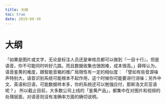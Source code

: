 ```yaml
---
title: 大纲
toc: true
date: 2019-09-30
---
```

# 大纲


「如果是图片或文字，无论是标注人员还是审核员都可以做到『一目十行』，但是语音，你不可能同时听好几路。而且数据收集也很困难，成本很高。」薛晖认为，语音鉴黄的难度，跟智能音箱的推广局限性有一定的相似度：
「譬如有些音源噪声特别大，语音识别系统可能根本不起作用，这个时候你可能要进行消噪；另外中文、英语和日语，可能数据样本多，你的系统还可以勉强应付，那斯洛文尼亚语呢？」
所以截止目前，大多数公司上线的「鉴黄产品」，都集中在对图片和视频的处理层面，对语音则没有准确率方面的确切说明。
